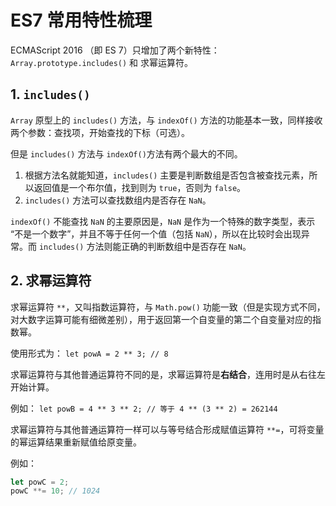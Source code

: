 # ES7 常用特性梳理

ECMAScript 2016 （即 ES 7）只增加了两个新特性：`Array.prototype.includes()` 和 求幂运算符。

## 1. `includes()`

`Array` 原型上的 `includes()` 方法，与 `indexOf()` 方法的功能基本一致，同样接收两个参数：查找项，开始查找的下标（可选）。

但是 `includes()` 方法与 `indexOf()`方法有两个最大的不同。

1. 根据方法名就能知道，`includes()` 主要是判断数组是否包含被查找元素，所以返回值是一个布尔值，找到则为 `true`，否则为 `false`。
2. `includes()` 方法可以查找数组内是否存在 `NaN`。

`indexOf()` 不能查找 `NaN` 的主要原因是，`NaN` 是作为一个特殊的数字类型，表示 “不是一个数字”，并且不等于任何一个值（包括 `NaN`），所以在比较时会出现异常。而 `includes()` 方法则能正确的判断数组中是否存在 `NaN`。

## 2. 求幂运算符

求幂运算符 `**`，又叫指数运算符，与 `Math.pow()` 功能一致（但是实现方式不同，对大数字运算可能有细微差别），用于返回第一个自变量的第二个自变量对应的指数幂。

使用形式为： `let powA = 2 ** 3; // 8`

求幂运算符与其他普通运算符不同的是，求幂运算符是**右结合**，连用时是从右往左开始计算。

例如： `let powB = 4 ** 3 ** 2; // 等于 4 ** (3 ** 2) = 262144`

求幂运算符与其他普通运算符一样可以与等号结合形成赋值运算符 `**=`，可将变量的幂运算结果重新赋值给原变量。

例如：

```javascript
let powC = 2;
powC **= 10; // 1024
```
